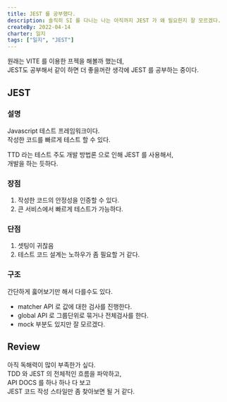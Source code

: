 ```yaml
---
title: JEST 를 공부했다.
description: 솔직히 SI 를 다니는 나는 아직까지 JEST 가 왜 필요한지 잘 모르겠다.
createBy: 2022-04-14
charter: 일지
tags: ["일지", "JEST"]
---
```


원래는 VITE 를 이용한 프젝을 해볼까 했는데,  
JEST도 공부해서 같이 하면 더 좋을꺼란 생각에 JEST 를 공부하는 중이다.

## JEST

### 설명

Javascript 테스트 프레임워크이다.  
작성한 코드를 빠르게 테스트 할 수 있다.

TTD 라는 테스트 주도 개발 방법론 으로 인해 JEST 를 사용해서,  
개발을 하는 듯하다.

### 장점

1. 작성한 코드의 안정성을 인증할 수 있다.
2. 큰 서비스에서 빠르게 테스트가 가능하다.

### 단점

1. 셋팅이 귀찮음
2. 테스트 코드 설계는 노하우가 좀 필요할 거 같다.

### 구조

간단하게 훓어보기만 해서 다를수도 있다.

-   matcher API 로 값에 대한 검사를 진행한다.
-   global API 로 그룹단위로 묶거나 전체검사를 한다.
-   mock 부분도 있지만 잘 모르겠다.

## Review

아직 독해력이 많이 부족한가 싶다.  
TDD 와 JEST 의 전체적인 흐름을 파악하고,  
API DOCS 를 하나 하나 다 보고  
JEST 코드 작성 스타일만 좀 찾아보면 될 거 같다.
